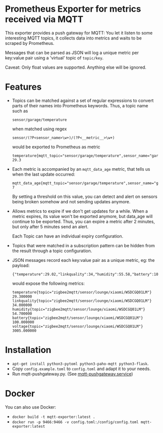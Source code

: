 # Prometheus Exporter for metrics received via MQTT

This exporter provides a push gateway for MQTT: You let it listen to
some interesting MQTT topics, it collects data into metrics and waits to
be scraped by Prometheus.

Messages that can be parsed as JSON will log a unique metric per key:value pair
using a 'virtual' topic of `topic/key`.

Caveat: Only float values are supported. Anything else will be ignored.

# Features

*   Topics can be matched against a set of regular expressions to convert
    parts of their names into Prometheus keywords. Thus, a topic name such as

        sensor/garage/temperature

    when matched using regex

        sensor/(?P<sensor_name>\w+)/(?P<__metric__>\w+)

    would be exported to Prometheus as metric

        temperature{mqtt_topic="sensor/garage/temperature",sensor_name="garage"} 29.3

*   Each metric is accompanied by an `mqtt_data_age` metric, that tells us
    when the last update occurred:

        mqtt_data_age{mqtt_topic="sensor/garage/temperature",sensor_name="garage",metric="temperature"} 7

    By setting a threshold on this value, you can detect and alert on sensors
    being broken somehow and not sending updates anymore.

*   Allows metrics to expire if we don't get updates for a while. When a metric
    expires, its value won't be exported anymore, but data_age will continue
    to be exported. Thus, you can expire a metric after 2 minutes, but only
    after 5 minutes send an alert.

    Each Topic can have an individual expiry configuration.

*   Topics that were matched in a subscription pattern can be hidden from the
    result through a topic configuration.

*   JSON messages record each key:value pair as a unique metric, eg: the payload:

        {"temperature":29.02,"linkquality":34,"humidity":55.58,"battery":100,"voltage":3005}

    would expose the following metrics:

        temperature{topic="zigbee2mqtt/sensor/lounge/xiaomi/WSDCGQ01LM"} 29.300000
        linkquality{topic="zigbee2mqtt/sensor/lounge/xiaomi/WSDCGQ01LM"} 34.000000
        humidity{topic="zigbee2mqtt/sensor/lounge/xiaomi/WSDCGQ01LM"} 54.700000
        battery{topic="zigbee2mqtt/sensor/lounge/xiaomi/WSDCGQ01LM"} 100.000000
        voltage{topic="zigbee2mqtt/sensor/lounge/xiaomi/WSDCGQ01LM"} 3005.000000

# Installation

* `apt-get install python3-pytoml python3-paho-mqtt python3-flask`.
* Copy `config.example.toml` to `config.toml` and adapt it to your needs.
* Run mqtt-pushgateway.py. (See [mqtt-pushgateway.service](mqtt-pushgateway.service))


# Docker

You can also use Docker:

* `docker build -t mqtt-exporter:latest .`
* `docker run -p 9466:9466 -v config.toml:/config/config.toml mqtt-exporter:latest`
